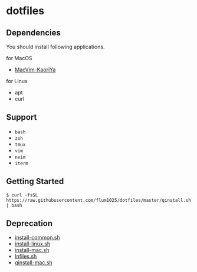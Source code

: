 # dotfiles

## Dependencies

You should install following applications.

for MacOS

- [MacVim-KaoriYa](https://github.com/splhack/macvim-kaoriya)

for Linux

- apt
- curl

## Support

- `bash`
- `zsh`
- `tmux`
- `vim`
- `nvim`
- `iterm`

## Getting Started

    $ curl -fsSL https://raw.githubusercontent.com/flum1025/dotfiles/master/qinstall.sh | bash

## Deprecation

- [install-common.sh](/install-common.sh)
- [install-linux.sh](/install-linux.sh)
- [install-mac.sh](/install-mac.sh)
- [lnfiles.sh](/lnfiles.sh)
- [qinstall-mac.sh](/qinstall-mac.sh)
